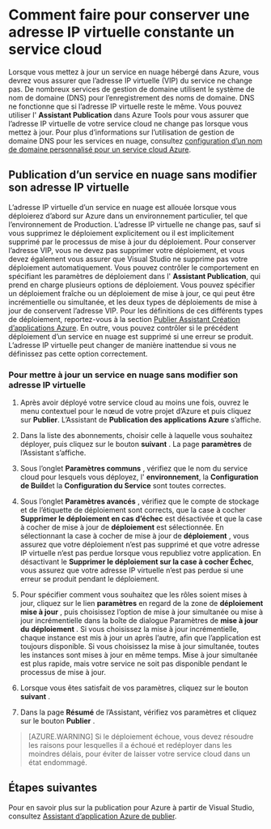 <properties
   pageTitle="Comment faire pour conserver une adresse IP virtuelle constante un service en nuage | Microsoft Azure"
   description="Apprenez à vous assurer que l’adresse IP virtuelle (VIP) de votre service cloud Azure ne change pas."
   services="visual-studio-online"
   documentationCenter="na"
   authors="TomArcher"
   manager="douge"
   editor="" />
<tags
   ms.service="multiple"
   ms.devlang="dotnet"
   ms.topic="article"
   ms.tgt_pltfrm="na"
   ms.workload="multiple"
   ms.date="08/15/2016"
   ms.author="tarcher" />

# <a name="how-to-retain-a-constant-virtual-ip-address-for-a-cloud-service"></a>Comment faire pour conserver une adresse IP virtuelle constante un service cloud

Lorsque vous mettez à jour un service en nuage hébergé dans Azure, vous devrez vous assurer que l’adresse IP virtuelle (VIP) du service ne change pas. De nombreux services de gestion de domaine utilisent le système de nom de domaine (DNS) pour l’enregistrement des noms de domaine. DNS ne fonctionne que si l’adresse IP virtuelle reste le même. Vous pouvez utiliser l' **Assistant Publication** dans Azure Tools pour vous assurer que l’adresse IP virtuelle de votre service cloud ne change pas lorsque vous mettez à jour. Pour plus d’informations sur l’utilisation de gestion de domaine DNS pour les services en nuage, consultez [configuration d’un nom de domaine personnalisé pour un service cloud Azure](./cloud-services/cloud-services-custom-domain-name.md).

## <a name="publishing-a-cloud-service-without-changing-its-vip"></a>Publication d’un service en nuage sans modifier son adresse IP virtuelle

L’adresse IP virtuelle d’un service en nuage est allouée lorsque vous déploierez d’abord sur Azure dans un environnement particulier, tel que l’environnement de Production. L’adresse IP virtuelle ne change pas, sauf si vous supprimez le déploiement explicitement ou il est implicitement supprimé par le processus de mise à jour du déploiement. Pour conserver l’adresse VIP, vous ne devez pas supprimer votre déploiement, et vous devez également vous assurer que Visual Studio ne supprime pas votre déploiement automatiquement. Vous pouvez contrôler le comportement en spécifiant les paramètres de déploiement dans l' **Assistant Publication**, qui prend en charge plusieurs options de déploiement. Vous pouvez spécifier un déploiement fraîche ou un déploiement de mise à jour, ce qui peut être incrémentielle ou simultanée, et les deux types de déploiements de mise à jour de conservent l’adresse VIP. Pour les définitions de ces différents types de déploiement, reportez-vous à la section [Publier Assistant Création d’applications Azure](vs-azure-tools-publish-azure-application-wizard.md).  En outre, vous pouvez contrôler si le précédent déploiement d’un service en nuage est supprimé si une erreur se produit. L’adresse IP virtuelle peut changer de manière inattendue si vous ne définissez pas cette option correctement.

### <a name="to-update-a-cloud-service-without-changing-its-vip"></a>Pour mettre à jour un service en nuage sans modifier son adresse IP virtuelle

1. Après avoir déployé votre service cloud au moins une fois, ouvrez le menu contextuel pour le nœud de votre projet d’Azure et puis cliquez sur **Publier**. L’Assistant de **Publication des applications Azure** s’affiche.

1. Dans la liste des abonnements, choisir celle à laquelle vous souhaitez déployer, puis cliquez sur le bouton **suivant** . La page **paramètres** de l’Assistant s’affiche.

1. Sous l’onglet **Paramètres communs** , vérifiez que le nom du service cloud pour lesquels vous déployez, l' **environnement**, la **Configuration de Build**et la **Configuration du Service** sont toutes correctes.

1. Sous l’onglet **Paramètres avancés** , vérifiez que le compte de stockage et de l’étiquette de déploiement sont corrects, que la case à cocher **Supprimer le déploiement en cas d’échec** est désactivée et que la case à cocher de mise à jour de **déploiement** est sélectionnée. En sélectionnant la case à cocher de mise à jour de **déploiement** , vous assurez que votre déploiement n’est pas supprimé et que votre adresse IP virtuelle n’est pas perdue lorsque vous republiez votre application. En désactivant le **Supprimer le déploiement sur la case à cocher Échec**, vous assurez que votre adresse IP virtuelle n’est pas perdue si une erreur se produit pendant le déploiement.

1. Pour spécifier comment vous souhaitez que les rôles soient mises à jour, cliquez sur le lien **paramètres** en regard de la zone de **déploiement mise à jour** , puis choisissez l’option de mise à jour simultanée ou mise à jour incrémentielle dans la boîte de dialogue Paramètres de **mise à jour du déploiement** . Si vous choisissez la mise à jour incrémentielle, chaque instance est mis à jour un après l’autre, afin que l’application est toujours disponible. Si vous choisissez la mise à jour simultanée, toutes les instances sont mises à jour en même temps. Mise à jour simultanée est plus rapide, mais votre service ne soit pas disponible pendant le processus de mise à jour.

1. Lorsque vous êtes satisfait de vos paramètres, cliquez sur le bouton **suivant** .

1. Dans la page **Résumé** de l’Assistant, vérifiez vos paramètres et cliquez sur le bouton **Publier** .

  >[AZURE.WARNING] Si le déploiement échoue, vous devez résoudre les raisons pour lesquelles il a échoué et redéployer dans les moindres délais, pour éviter de laisser votre service cloud dans un état endommagé.

## <a name="next-steps"></a>Étapes suivantes

Pour en savoir plus sur la publication pour Azure à partir de Visual Studio, consultez [Assistant d’application Azure de publier](vs-azure-tools-publish-azure-application-wizard.md).
